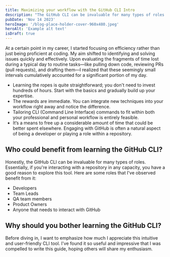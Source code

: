 ```yaml
---
title: Maximizing your workflow with the GitHub CLI Intro
description: "The GitHub CLI can be invaluable for many types of roles. If you use GitHub in any capacity, you have a good reason to explore this tool."
pubDate: 'Nov 14 2023'
heroImage: '/blog-place-holder-cover-960x480.jpeg'
heroAlt: 'Example alt text'
isDraft: true
---
```


At a certain point in my career, I started focusing on efficiency rather than just being proficient at coding. My aim shifted to identifying and solving issues quickly and effectively. Upon evaluating the fragments of time lost during a typical day to routine tasks—like pulling down code, reviewing PRs (pull requests), and drafting them—I realized that these seemingly small intervals cumulatively accounted for a significant portion of my day.

- Learning the ropes is quite straightforward; you don't need to invest hundreds of hours. Start with the basics and gradually build up your expertise.
- The rewards are immediate. You can integrate new techniques into your workflow right away and notice the difference.
- Tailoring CLI (Command Line Interface) commands to fit within both your professional and personal workflow is entirely feasible.
- It’s a means to free up a considerable amount of time that could be better spent elsewhere. Engaging with GitHub is often a natural aspect of being a developer or playing a role within a repository.

## Who could benefit from learning the GitHub CLI?
Honestly, the GitHub CLI can be invaluable for many types of roles. Essentially, if you're interacting with a repository in any capacity, you have a good reason to explore this tool. Here are some roles that I've observed benefit from it:

- Developers
- Team Leads
- QA team members
- Product Owners
- Anyone that needs to interact with GitHub

## Why should you bother learning the GitHub CLI?
Before diving in, I want to emphasize how much I appreciate this intuitive and user-friendly CLI tool. I've found it so useful and impressive that I was compelled to write this guide, hoping others will share my enthusiasm.